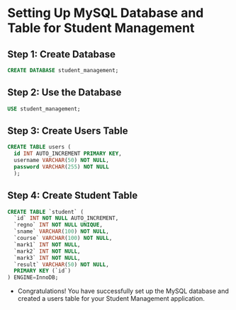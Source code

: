 # Setting Up MySQL Database and Table for Student Management

## Step 1: Create Database

```sql
CREATE DATABASE student_management;
```

## Step 2: Use the Database

```sql
USE student_management;
```

## Step 3: Create Users Table

```sql
CREATE TABLE users (
  id INT AUTO_INCREMENT PRIMARY KEY,
  username VARCHAR(50) NOT NULL,
  password VARCHAR(255) NOT NULL
  );
```

## Step 4: Create Student Table

```sql
CREATE TABLE `student` (
  `id` INT NOT NULL AUTO_INCREMENT,
  `regno` INT NOT NULL UNIQUE,
  `sname` VARCHAR(100) NOT NULL,
  `course` VARCHAR(100) NOT NULL,
  `mark1` INT NOT NULL,
  `mark2` INT NOT NULL,
  `mark3` INT NOT NULL,
  `result` VARCHAR(50) NOT NULL,
  PRIMARY KEY (`id`)
) ENGINE=InnoDB;
```

- Congratulations! You have successfully set up the MySQL database and created a users table for your Student Management application.
